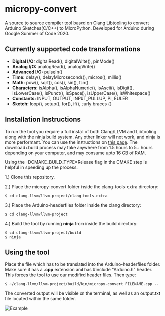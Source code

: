 # micropy-convert
A source to source compiler tool based on Clang Libtooling to convert Arduino Sketches(C/C++) to MicroPython. Developed for Arduino during Google Summer of Code 2020.

## Currently supported code transformations
- **Digital I/O:** digitalRead(), digitalWrite(), pinMode()
- **Analog I/O:** analogRead(), analogWrite()
- **Advanced I/O:** pulseIn()
- **Time:** delay(), delayMicroseconds(), micros(), millis()
- **Math:** pow(), sqrt(), cos(), sin(), tan()
- **Characters:** isAlpha(), isAlphaNumeric(), isAscii(), isDigit(), isLowerCase(), isPunct(), isSpace(), isUpperCase(), isWhitespace()
- **Constants:** INPUT, OUTPUT, INPUT_PULLUP, PI, EULER
- **Sketch:** loop(), setup(), for(), if(), curly braces {}

## Installation Instructions

To run the tool you require a full install of both Clang/LLVM and Libtooling along with the ninja build system. Any other linker will not work, and ninja is more performant. You can use the instructions on [this page](https://clang.llvm.org/docs/LibASTMatchersTutorial.html). The download+build process may take anywhere from 1.5 hours to 5+ hours depending on your computer, and may consume upto 16 GB of RAM. 

Using the -DCMAKE_BUILD_TYPE=Release flag in the CMAKE step is helpful in speeding up the process.

1.) Clone this repository.

2.) Place the micropy-convert folder inside the clang-tools-extra directory:
  
    $ cd clang-llvm/llvm-project/clang-tools-extra

3.) Place the Arduino-headerfiles folder inside the clang directory:
    
    $ cd clang-llvm/llvm-project

4.) Build the tool by running **ninja** from inside the build directory:
    
    $ cd clang-llvm/llvm-project/build
    $ ninja
    
## Using the tool

Place the file which has to be translated into the Arduino-headerfiles folder. Make sure it has a **.cpp** extension and has #include "Arduino.h" header. This forces the tool to use our modified header files. Then type:

    $ ~/clang-llvm/llvm-project/build/bin/micropy-convert FILENAME.cpp --
    
The converted output will be visible on the terminal, as well as an output.txt file located within the same folder.

![Example](https://github.com/AshutoshPandey123456/micropy-convert/blob/master/Example.png)
